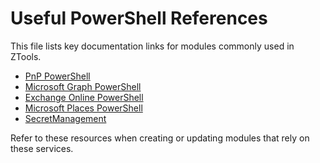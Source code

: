 # Useful PowerShell References

This file lists key documentation links for modules commonly used in ZTools.

- [PnP PowerShell](https://pnp.github.io/powershell/)
- [Microsoft Graph PowerShell](https://learn.microsoft.com/en-us/powershell/microsoftgraph/navigating?view=graph-powershell-1.0)
- [Exchange Online PowerShell](https://learn.microsoft.com/en-us/powershell/exchange/connect-to-exchange-online-powershell?view=exchange-ps)
- [Microsoft Places PowerShell](https://learn.microsoft.com/en-us/microsoft-365/places/powershell/connect-microsoftplaces)
- [SecretManagement](https://learn.microsoft.com/en-us/powershell/module/microsoft.powershell.secretmanagement/?view=ps-modules)

Refer to these resources when creating or updating modules that rely on these services.
